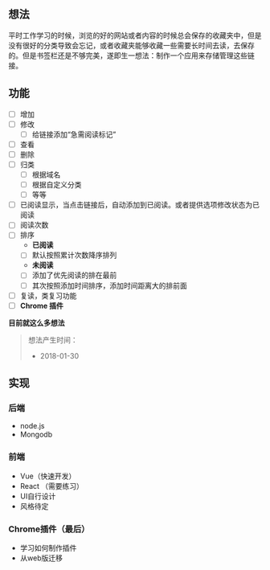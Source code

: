## 想法

​	平时工作学习的时候，浏览的好的网站或者内容的时候总会保存的收藏夹中，但是没有很好的分类导致会忘记，或者收藏夹能够收藏一些需要长时间去读，去保存的。但是书签栏还是不够完美，遂即生一想法：制作一个应用来存储管理这些链接。

## 功能 

- [ ] 增加
- [ ] 修改
  - [ ] 给链接添加“急需阅读标记”
- [ ] 查看
- [ ] 删除
- [ ] 归类
  - [ ] 根据域名
  - [ ] 根据自定义分类
  - [ ] 等等
- [ ] 已阅读显示，当点击链接后，自动添加到已阅读。或者提供选项修改状态为已阅读
- [ ] 阅读次数
- [ ] 排序
  -  **已阅读**
    - [ ] 默认按照累计次数降序排列
  -  **未阅读**
    - [ ] 添加了优先阅读的排在最前
    - [ ] 其次按照添加时间排序，添加时间距离大的排前面
- [ ] 复读，类复习功能
- [ ] **Chrome 插件**

**目前就这么多想法**

> 想法产生时间：
>
> - 2018-01-30

## 实现

### 后端

- node.js
- Mongodb 

### 前端

- Vue（快速开发）
- React （需要练习）
- UI自行设计
- 风格待定

### Chrome插件（最后）

- 学习如何制作插件
- 从web版迁移

